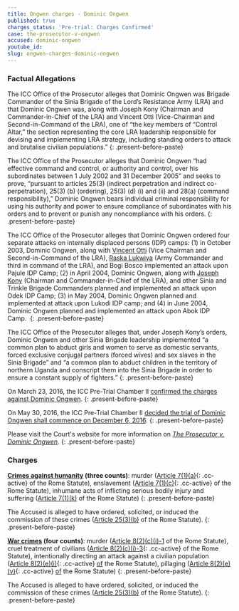 ```yaml
---
title: Ongwen charges - Dominic Ongwen
published: true
charges_status: 'Pre-trial: Charges Confirmed'
case: the-prosecutor-v-ongwen
accused: dominic-ongwen
youtube_id:
slug: ongwen-charges-dominic-ongwen
---
```



### Factual Allegations

The ICC Office of the Prosecutor alleges that Dominic Ongwen was Brigade Commander of the Sinia Brigade of the Lord’s Resistance Army (LRA) and that Dominic Ongwen was, along with Joseph Kony (Chairman and Commander-in-Chief of the LRA) and Vincent Otti (Vice-Chairman and Second-in-Command of the LRA), one of “the key members of “Control Altar,” the section representing the core LRA leadership responsible for devising and implementing LRA strategy, including standing orders to attack and brutalise civilian populations.”
{: .present-before-paste}

The ICC Office of the Prosecutor alleges that Dominic Ongwen “had effective command and control, or authority and control, over his subordinates between 1 July 2002 and 31 December 2005” and seeks to prove, “pursuant to articles 25(3) (indirect perpetration and indirect co-perpetration), 25(3) (b) (ordering), 25(3) (d) (i) and (ii) and 28(a) (command responsibility),” Dominic Ongwen bears individual criminal responsibility for using his authority and power to ensure compliance of subordinates with his orders and to prevent or punish any noncompliance with his orders.
{: .present-before-paste}

The ICC Office of the Prosecutor alleges that Dominic Ongwen ordered four separate attacks on internally displaced persons (IDP) camps: (1) in October 2003, Dominic Ongwen, along with [Vincent Otti](https://www.aba-icc.org/accused/vincent-otti/) (Vice Chairman and Second-in-Command of the LRA), [Raska Lukwiya](https://www.aba-icc.org/accused/raska-lukwiya/) (Army Commander and third in command of the LRA), and Bogi Bosco implemented an attack upon Pajule IDP Camp; (2) in April 2004, Dominic Ongwen, along with [Joseph Kony](https://www.aba-icc.org/accused/joseph-kony/) (Chairman and Commander-in-Chief of the LRA), and other Sinia and Trinkle Brigade Commanders planned and implemented an attack upon Odek IDP Camp; (3) in May 2004, Dominic Ongwen planned and implemented at attack upon Lukodi IDP camp; and (4) in June 2004, Dominic Ongwen planned and implemented an attack upon Abok IDP Camp.&nbsp;
{: .present-before-paste}

The ICC Office of the Prosecutor alleges that, under Joseph Kony’s orders, Dominic Ongwen and other Sinia Brigade leadership implemented “a common plan to abduct girls and women to serve as domestic servants, forced exclusive conjugal partners (forced wives) and sex slaves in the Sinia Brigade” and “a common plan to abduct children in the territory of northern Uganda and conscript them into the Sinia Brigade in order to ensure a constant supply of fighters.”
{: .present-before-paste}

On March 23, 2016, the ICC Pre-Trial Chamber II [confirmed the charges against Dominic Ongwen](https://www.icc-cpi.int/Pages/record.aspx?docNo=ICC-02/04-01/15-422-Red).
{: .present-before-paste}

On May 30, 2016, the ICC Pre-Trial Chamber II [decided the trial of Dominic Ongwen shall commence on December 6, 2016](https://www.icc-cpi.int/Pages/record.aspx?docNo=ICC-02/04-01/15-449).
{: .present-before-paste}

Please visit the Court's website for more information on [*The Prosecutor v. Dominic Ongwen*](https://www.icc-cpi.int/uganda/ongwen).
{: .present-before-paste}

### Charges

**[Crimes against humanity](http://www.casematrixnetwork.org/case-m/klamberg-commentary/rome-statute/#c1171) (three counts)**: murder ([Article 7(1)(a)](){: .cc-active} of the Rome Statute), enslavement ([Article 7(1)(c)](){: .cc-active} of the Rome Statute), inhumane acts of inflicting serious bodily injury and suffering ([Article 7(1)(k)](http://www.casematrixnetwork.org/cmn-knowledge-hub/klamberg-commentary/elements-of-crime/#c2301) of the Rome Statute)
{: .present-before-paste}

The Accused is alleged to have ordered, solicited, or induced the commission of these crimes ([Article 25(3)(b)](http://www.casematrixnetwork.org/case-m/klamberg-commentary/rome-statute/#c1198) of the Rome Statute).
{: .present-before-paste}

**[War crimes](http://www.casematrixnetwork.org/case-m/klamberg-commentary/rome-statute/#c1172) (four counts)**: murder ([Article 8(2)(c)(i)-1](http://www.casematrixnetwork.org/cmn-knowledge-hub/klamberg-commentary/elements-of-crime/#c2359) of the Rome Statute), cruel treatment of civilians ([Article 8(2)(c)(i)-3](){: .cc-active} of the Rome Statute), intentionally directing an attack against a civilian population ([Article 8(2)(e)(i)](){: .cc-active} [of](http://www.casematrixnetwork.org/cmn-knowledge-hub/klamberg-commentary/elements-of-crime/#c2367) the Rome Statute), pillaging ([Article 8(2)(e)(v)](){: .cc-active} [of](http://www.casematrixnetwork.org/cmn-knowledge-hub/klamberg-commentary/elements-of-crime/#c2371) the Rome Statute)
{: .present-before-paste}

The Accused is alleged to have ordered, solicited, or induced the commission of these crimes ([Article 25(3)(b)](http://www.casematrixnetwork.org/case-m/klamberg-commentary/rome-statute/#c1198) of the Rome Statute).
{: .present-before-paste}